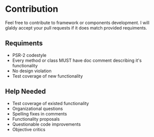 # Contribution
Feel free to contribute to framework or components development. I will glaldy accept your pull requests if it does match provided requiments.

## Requiments
* PSR-2 codestyle
* Every method or class MUST have doc comment describing it's functionality
* No design violation
* Test coverage of new functionality

## Help Needed
* Test coverage of existed functionality
* Organizational questions
* Spelling fixes in comments
* Functionality proposals
* Questionable code improvements
* Objective critics

